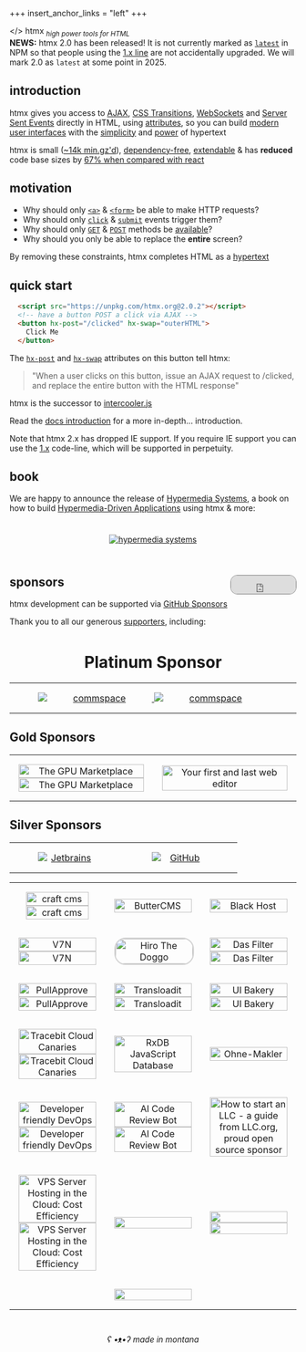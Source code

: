 +++
insert_anchor_links = "left"
+++

<style type="text/css">
.wuw {
  display:none;
}
.uwu {
  display:none;
}
body.lmao .dark-hero .main {
    display:none;
}
body.lmao .dark-hero .wuw {
    display:block;
    padding-top: 24px;
}
body.lmao .dark-hero .uwu {
    display:none;
}
body.kawaii .dark-hero .main {
    display:none;
}
body.kawaii .dark-hero .wuw {
    display:none;
}
body.kawaii .dark-hero .uwu {
    display:block;
    padding-top: 24px;
}

body.ads .ad {
  display: block;
  text-align: center;
  margin-left: calc(50% - 50vw);
  margin-right: calc(50% - 50vw);
}

body.ads .ad a:hover {
  opacity: 100%;
}

body .ad {
  display: none;
}

body.ads .ad img {
  max-width: 90vw;
}

</style>
<script type="application/javascript">
if(window.location.search=="?wuw=true" || window.location.search=="?suw=true") {
  document.body.classList.add('lmao');
}
if(window.location.search=="?uwu=true") {
  document.body.classList.add('kawaii');
}
if(window.location.search=="?ads=true") {
  document.body.classList.add('ads');
}
</script>

<div class="ad" style="margin-bottom: 30px">
<a href="https://swag.htmx.org">
  <img src="/img/ads_top.png"/>
</a>
</div>

<div class="dark-hero full-width" classes="add appear">
  <div class="main">
      <span class="logo dark">&lt;<span class="blue">/</span>&gt; <span class="no-mobile">htm<span class="blue">x</span></span></span>
      <sub class="no-mobile"><i>high power tools for HTML</i></sub>
  </div>
  <div class="wuw">
     <a href="https://swag.htmx.org/products/shut-up-warren-tee">
       <img src="/img/wuw.png">
     </a>
  </div>
  <div class="uwu">
     <a href="https://swag.htmx.org/products/htmx-katakana-shirt">
       <img src="/img/kawaii.png">
     </a>
  </div>
</div>
<div class="ad">
<a href="https://swag.htmx.org">
  <img src="/img/ads_bottom.png"/>
</a>
</div>

<div class="alert">
<b>NEWS:</b> htmx 2.0 has been released!  It is not currently marked as <a href="https://docs.npmjs.com/cli/v10/commands/npm-dist-tag#purpose"><code>latest</code></a>
in NPM so that people using the <a href="https://v1.htmx.org">1.x line</a> are not accidentally upgraded.  We will mark
2.0 as <code>latest</code> at some point in 2025.
</div>

<h2>introduction</h2>

htmx gives you access to [AJAX](@/docs.md#ajax), [CSS Transitions](@/docs.md#css_transitions), [WebSockets](@/docs.md#websockets-and-sse) and [Server Sent Events](@/docs.md#websockets-and-sse)
directly in HTML, using [attributes](@/reference.md#attributes), so you can build
[modern user interfaces](@/examples/_index.md) with the [simplicity](https://en.wikipedia.org/wiki/HATEOAS) and
[power](https://www.ics.uci.edu/~fielding/pubs/dissertation/rest_arch_style.htm) of hypertext

htmx is small ([~14k min.gz'd](https://unpkg.com/htmx.org/dist/)),
[dependency-free](https://github.com/bigskysoftware/htmx/blob/master/package.json),
[extendable](https://extensions.htmx.org) & has **reduced** code base sizes by [67% when compared with react](@/essays/a-real-world-react-to-htmx-port.md)

<h2>motivation</h2>

* Why should only [`<a>`](https://developer.mozilla.org/en-US/docs/Web/HTML/Element/a) & [`<form>`](https://developer.mozilla.org/en-US/docs/Web/HTML/Element/form) be able to make HTTP requests?
* Why should only [`click`](https://developer.mozilla.org/en-US/docs/Web/API/Element/click_event) & [`submit`](https://developer.mozilla.org/en-US/docs/Web/API/HTMLFormElement/submit_event) events trigger them?
* Why should only [`GET`](https://developer.mozilla.org/en-US/docs/Web/HTTP/Methods/GET) & [`POST`](https://developer.mozilla.org/en-US/docs/Web/HTTP/Methods/POST) methods be [available](https://developer.mozilla.org/en-US/docs/Web/HTTP/Methods)?
* Why should you only be able to replace the **entire** screen?

By removing these constraints, htmx completes HTML as a [hypertext](https://en.wikipedia.org/wiki/Hypertext)

<h2>quick start</h2>

```html
  <script src="https://unpkg.com/htmx.org@2.0.2"></script>
  <!-- have a button POST a click via AJAX -->
  <button hx-post="/clicked" hx-swap="outerHTML">
    Click Me
  </button>
```

The [`hx-post`](@/attributes/hx-post.md) and [`hx-swap`](@/attributes/hx-swap.md) attributes on
this button tell htmx:

> "When a user clicks on this button, issue an AJAX request to /clicked, and replace the entire button with the HTML response"

htmx is the successor to [intercooler.js](http://intercoolerjs.org)

Read the [docs introduction](@/docs.md#introduction) for a more in-depth... introduction.

Note that htmx 2.x has dropped IE support.  If you require IE support you can use the [1.x](https://v1.htmx.org)
code-line, which will be supported in perpetuity.

<h2><a name='book'></a>book</h2>

We are happy to announce the release of [Hypermedia Systems](https://hypermedia.systems), a book on how to build
[Hypermedia-Driven Applications](@/essays/hypermedia-driven-applications.md) using htmx & more:

<div style="text-align: center;padding: 24px">
<a href="https://www.amazon.com/dp/B0C9S88QV6/ref=sr_1_1?crid=1P0I3GXQK32TN"><img src="/img/hypermedia-systems.png" alt="hypermedia systems"></a>
</div>

<h2>sponsors <iframe src="https://github.com/sponsors/bigskysoftware/button" title="Sponsor htmx" height="32" width="114" style="border: 1px solid gray; border-radius: 12px; float:right"></iframe></h2>


htmx development can be supported via [GitHub Sponsors](https://github.com/sponsors/bigskysoftware?o=esb)


Thank you to all our generous <a href="https://github.com/sponsors/bigskysoftware?o=esb">supporters</a>, including:

<style>
#sponsor-table td {
  text-align: center;
  padding: 16px;
  min-height: 100px;
  border-bottom: none;
  width:33%;
}

@media only screen and (max-width: 760px)  {

	/* Force table to not be like tables anymore */
	table, thead, tbody, th, td, tr {
		display: block;
	}
    #sponsor-table td {
      width:90%;
    }
    #sponsor-table td * {
      margin: auto;
    }
}

</style>
<div style="overflow-x: auto">

<h1 style="margin-top:32px;text-align:center">Platinum Sponsor</h1>
<table id="sponsor-table">
<tr>
<td colspan="3">
        <a data-github-account="commspace" href="https://www.commspace.co.za">
        <img class="dark-hidden" src="/img/commspace.svg" alt="commspace" style="min-width:200px"/>
        <img class="dark-visible" src="/img/commspace-dark.svg" alt="commspace" style="min-width:200px"/>
        </a>
</td>
</tr>
</table>

## Gold Sponsors

<table id="sponsor-table">
<tr>
<td>
        <a data-github-account="NotASithLord" href="https://hydrahost.com">
          <img class="dark-hidden" src="/img/hydra-hosting.svg" alt="The GPU Marketplace" style="width:100%;">
          <img class="dark-visible" src="/img/hydra-hosting-dark.svg" alt="The GPU Marketplace" style="width:100%;">
        </a>
</td>
<td>
        <a data-github-account="deco-cx" href="https://deco.cx/?utm_source=htmx"><img src="/img/deco.cx-logo-outline.png" alt="Your first and last web editor" style="width:100%;"></a>
</td>
</tr>
</table>

## Silver Sponsors

<table id="sponsor-table">
<tr>
<td>
        <a data-github-account="JetBrainsOfficial" href="https://www.jetbrains.com"><img src="/img/jetbrains.svg" alt="Jetbrains" style="max-width:80%;min-width:100px;"></a>
</td>
<td>
        <a href="https://github.blog/2023-04-12-github-accelerator-our-first-cohort-and-whats-next"><img class="dark-invert" src="/img/Github_Logo.png" alt="GitHub" style="max-width:80%;min-width:100px;"></a>
</td>
</tr>
</table>
<table id="sponsor-table">
<tr>
<td>
        <a data-github-account="craftcms" href="https://craftcms.com">
        <img class="dark-hidden" src="/img/logo-craft-cms.svg" alt="craft cms" style="width:90%;max-width:200px">
        <img  class="dark-visible" src="/img/logo-craft-cms-dark.svg" alt="craft cms" style="width:90%;max-width:200px">
        </a>
</td>
<td>
        <a data-github-account="ButterCMS" href="https://buttercms.com/?utm_campaign=sponsorship&utm_medium=banner&utm_source=htmxhome">
          <img class="dark-invert" src="/img/butter-cms.svg" alt="ButterCMS" style="width:100%;max-width:200px">
        </a>
</td>
<td>
        <a data-github-account="Black-HOST" href="https://black.host">
          <img class="dark-invert"  src="/img/blackhost-logo.svg" alt="Black Host" style="width:100%;max-width:200px">
        </a>
</td>
</tr>
<tr>
<td>
        <a href="https://www.v7n.com/">
          <img alt="V7N" class="dark-hidden" src="/img/v7n-logo.png" style="width:100%;max-width:200px">
          <img alt="V7N" class="dark-visible" src="/img/v7n-logo-dark.png" style="width:100%;max-width:200px">
        </a>
</td>
<td>
      <a data-github-account="sekunho" href="https://twitter.com/sekunho_/"><img src="/img/sekun-doggo.jpg" alt="Hiro The Doggo" style="border: 2px solid lightgray; border-radius:20px; width:100%;max-width:150px"></a>
</td>
<td>
        <a href="https://dasfilter.shop/pages/affiliates">
          <img class="dark-hidden"  alt="Das Filter" src="/img/das-filter.svg" style="width:100%;max-width:300px">
          <img class="dark-visible"  alt="Das Filter" src="/img/das-filter-dark.svg" style="width:100%;max-width:300px">
        </a>
</td>
</tr>
<tr>
<td>
      <a href="https://www.pullapprove.com/?utm_campaign=sponsorship&utm_medium=banner&utm_source=htmx">
        <img class="dark-hidden" src="/img/pullapprove-logo.svg" alt="PullApprove" style="width:100%;max-width:200px"/>
        <img class="dark-visible" src="/img/pullapprove-logo-dark.svg" alt="PullApprove" style="width:100%;max-width:200px"/>
      </a>
</td>
<td>
        <a data-github-account="transloadit" href=" https://transloadit.com/?utm_source=htmx&utm_medium=referral&utm_campaign=sponsorship&utm_content=website/">
          <img class="dark-hidden" alt="Transloadit" src="/img/logos-transloadit-default.svg" style="width:100%;max-width:200px">
          <img class="dark-visible" alt="Transloadit" src="/img/transloadit-logo-dark.svg" style="width:100%;max-width:200px">
        </a>
</td>
<td>
      <a data-github-account="uibakery" href="https://uibakery.io">
      <img class="dark-hidden" src="/img/ui-bakery.svg" alt="UI Bakery" style="width:100%;max-width:250px">
      <img class="dark-visible" src="/img/ui-bakery-dark.svg" alt="UI Bakery" style="width:100%;max-width:250px"></a>
</td>
</tr>
<tr>
<td>
    <a data-github-account="tracebit-com" href="https://tracebit.com/?utm_source=htmx">
      <img class="dark-hidden" alt="Tracebit Cloud Canaries" src="/img/tracebit-logo.png" style="width:100%;max-width:250px">
      <img class="dark-visbile" alt="Tracebit Cloud Canaries" src="/img/tracebit-logo-dark.png" style="width:100%;max-width:250px">
    </a>
</td>
<td>
      <a data-github-account="pubkey" href="https://rxdb.info/?utm_source=sponsor&utm_medium=githubsponsor&utm_campaign=githubsponsor-htmx">
        <img src="/img/rxdb.svg" alt="RxDB JavaScript Database" style="width:100%;max-width:150px"></a>
</td>
<td>
      <a href="https://www.ohne-makler.net/"><img src="/img/ohne-makler.svg" alt="Ohne-Makler" style="width:100%;max-width:150px"></a>
</td>
</tr>
<tr>
<td>
        <a data-github-account="cased" href="https://cased.com///">
          <img class="dark-hidden" alt="Developer friendly DevOps" src="/img/Cased_Logo_DarkBlue.svg" style="width:100%;max-width:250px">
          <img class="dark-visible" alt="Developer friendly DevOps" src="/img/Cased_Logo_Beige-01.svg" style="width:100%;max-width:250px">
        </a>
</td>
<td>
        <a data-github-account="apesternikov" href="https://codereviewbot.ai/">
          <img class="dark-hidden" alt="AI Code Review Bot" src="/img/codereviewbot.svg" style="width:100%;max-width:250px">
          <img class="dark-visible" alt="AI Code Review Bot" src="/img/codereviewbot-dark.svg" style="width:100%;max-width:250px">
        </a>
</td>
<td>
        <a data-github-account="llcorg" href="https://www.llc.org/">
          <img alt="How to start an LLC - a guide from LLC.org, proud open source sponsor" src="/img/llc-org.svg" style="width:100%;max-width:250px">
        </a>
</td>
</tr>
<tr>
<td>
        <a data-github-account="VPSServerCom" href="https://www.vpsserver.com/">
          <img class="dark-hidden" alt="VPS Server Hosting in the Cloud: Cost Efficiency" src="/img/vps-server-logo.svg" style="width:100%;max-width:250px">
          <img class="dark-visible" alt="VPS Server Hosting in the Cloud: Cost Efficiency" src="/img/vps-server-logo-dark.svg" style="width:100%;max-width:250px">
        </a>
</td>
<td>
        <a data-github-account="appleple" href="https://www.a-blogcms.jp/">
          <img src="/img/ablogcms_logo.svg" style="width:100%;max-width:250px">
        </a>
</td>
<td>
        <a data-github-account="CoverageCritic" alt="Find Internet Providers With Broadband Map" href="https://broadbandmap.com/">
           <img class="dark-hidden" src="/img/BroadbandMapLogo2LineLightMode.png" style="width:100%;max-width:250px">
           <img class="dark-visible" src="/img/BroadbandMapLogo2LineDarkMode.png" style="width:100%;max-width:250px">
        </a>
</td>
</tr>
<tr>
<td></td>
<td>
        <a data-github-account="gitdevin99" href="https://insfollowpro.com/">
          <img src="/img/ins-follow-pro.png" style="width:100%;max-width:250px">
        </a>
</td>
</tr>
</table>
</div>

<div style="text-align: center;font-style: italic;margin-top: 26px;">ʕ •ᴥ•ʔ made in montana</div>
